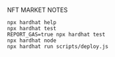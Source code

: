 NFT MARKET NOTES

```shell
npx hardhat help
npx hardhat test
REPORT_GAS=true npx hardhat test
npx hardhat node
npx hardhat run scripts/deploy.js
```
